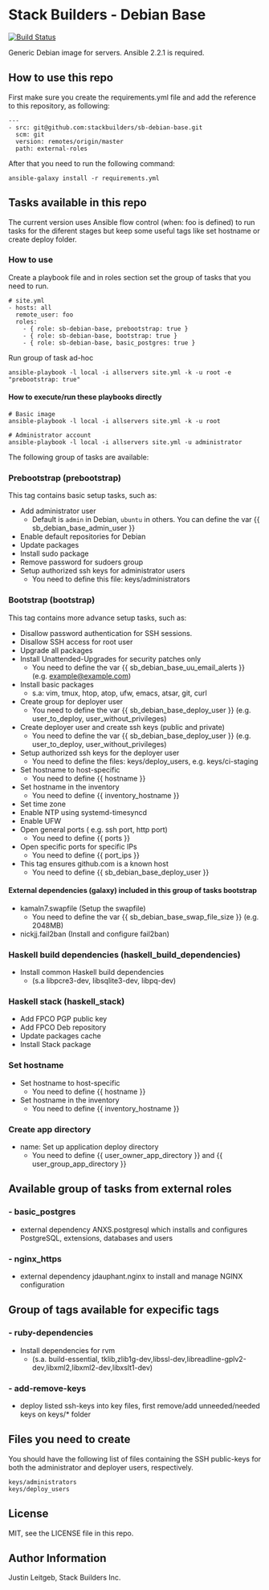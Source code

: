 # Stack Builders - Debian Base

[![Build Status](https://travis-ci.org/stackbuilders/sb-debian-base.svg?branch=master)](https://travis-ci.org/stackbuilders/sb-debian-base)

Generic Debian image for servers. Ansible 2.2.1 is required.

## How to use this repo
First make sure you create the requirements.yml file
and add the reference to this repository, as following:

```
---
- src: git@github.com:stackbuilders/sb-debian-base.git
  scm: git
  version: remotes/origin/master
  path: external-roles
```
After that you need to run the following command:

```
ansible-galaxy install -r requirements.yml
```
## Tasks available in this repo
The current version uses Ansible flow control (when: foo is defined) to run tasks for the diferent stages but keep some useful tags like set hostname or create deploy folder.

### How to use
Create a playbook file and in roles section set the group of tasks that you need to run.
```
# site.yml
- hosts: all
  remote_user: foo
  roles:
    - { role: sb-debian-base, prebootstrap: true }
    - { role: sb-debian-base, bootstrap: true }
    - { role: sb-debian-base, basic_postgres: true }
```

Run group of task ad-hoc
```
ansible-playbook -l local -i allservers site.yml -k -u root -e "prebootstrap: true"
```
#### How to execute/run these playbooks directly
```
# Basic image
ansible-playbook -l local -i allservers site.yml -k -u root

# Administrator account
ansible-playbook -l local -i allservers site.yml -u administrator
```
The following group of tasks are available:

### Prebootstrap (prebootstrap)
This tag contains basic setup tasks, such as:
- Add administrator user
    - Default is `admin` in Debian, `ubuntu` in others. You can define the var {{ sb_debian_base_admin_user }}
- Enable default repositories for Debian
- Update packages
- Install sudo package
- Remove password for sudoers group
- Setup authorized ssh keys for administrator users
    - You need to define this file: keys/administrators

### Bootstrap (bootstrap)
This tag contains more advance setup tasks, such as:

- Disallow password authentication for SSH sessions.
- Disallow SSH access for root user
- Upgrade all packages
- Install Unattended-Upgrades for security patches only
    - You need to define the var {{ sb_debian_base_uu_email_alerts }} (e.g. example@example.com)
- Install basic packages
    - s.a: vim, tmux, htop, atop, ufw, emacs, atsar, git, curl
- Create group for deployer user
    - You need to define the var {{ sb_debian_base_deploy_user }} (e.g. user_to_deploy, user_without_privileges)
- Create deployer user and create ssh keys (public and private)
    - You need to define the var {{ sb_debian_base_deploy_user }} (e.g. user_to_deploy, user_without_privileges)
- Setup authorized ssh keys for the deployer user
    - You need to define the files: keys/deploy_users, e.g. keys/ci-staging
- Set hostname to host-specific
    - You need to define {{ hostname }}
- Set hostname in the inventory
    - You need to define {{ inventory_hostname }}
- Set time zone
- Enable NTP using systemd-timesyncd
- Enable UFW
- Open general ports ( e.g. ssh port, http port)
    - You need to define {{ ports }}
- Open specific ports for specific IPs
    - You need to define {{ port_ips }}
- This tag ensures github.com is a known host
    - You need to define {{ sb_debian_base_deploy_user }}

#### External dependencies (galaxy) included in this group of tasks bootstrap
- kamaln7.swapfile (Setup the swapfile)
    - You need to define the var {{ sb_debian_base_swap_file_size }} (e.g. 2048MB)
- nickjj.fail2ban (Install and configure fail2ban)

### Haskell build dependencies (haskell_build_dependencies)
- Install common Haskell build dependencies
    - (s.a libpcre3-dev, libsqlite3-dev, libpq-dev)

### Haskell stack (haskell_stack)
- Add FPCO PGP public key
- Add FPCO Deb repository
- Update packages cache
- Install Stack package

### Set hostname
- Set hostname to host-specific
    - You need to define {{ hostname }}
- Set hostname in the inventory
    - You need to define {{ inventory_hostname }}

### Create app directory
- name: Set up application deploy directory
    - You need to define {{ user_owner_app_directory }} and {{ user_group_app_directory }}

## Available group of tasks from external roles
### - basic_postgres
- external dependency ANXS.postgresql which installs and configures PostgreSQL, extensions, databases and users

### - nginx_https
- external dependency jdauphant.nginx to install and manage NGINX configuration

## Group of tags available for expecific tags
### - ruby-dependencies
- Install dependencies for rvm
    - (s.a. build-essential, tklib,zlib1g-dev,libssl-dev,libreadline-gplv2-dev,libxml2,libxml2-dev,libxslt1-dev)

### - add-remove-keys
- deploy listed ssh-keys into key files, first remove/add  unneeded/needed keys on keys/* folder

## Files you need to create
You should have the following list of files containing the SSH public-keys for both the administrator and deployer users, respectively.

```
keys/administrators
keys/deploy_users
```

License
-------

MIT, see the LICENSE file in this repo.

Author Information
------------------

Justin Leitgeb, Stack Builders Inc.
